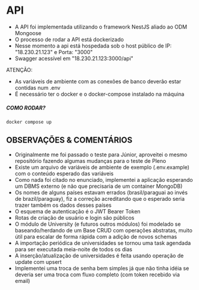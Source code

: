 # API

- A API foi implementada utilizando o framework NestJS aliado ao ODM Mongoose
- O processo de rodar a API está dockerizado
- Nesse momento a api está hospedada sob o host público de IP: "18.230.21.123" e Porta: "3000"
- Swagger acessível em "18.230.21.123:3000/api"

ATENÇÃO:

- As variáveis de ambiente com as conexões de banco deverão estar contidas num .env 
- É necessário ter o docker e o docker-compose instalado na máquina

##### COMO RODAR?

`docker compose up`

## OBSERVAÇÕES & COMENTÁRIOS

- Originalmente me foi passado o teste para Júnior, aproveitei o mesmo repositório fazendo algumas mudanças para o teste de Pleno
- Existe um arquivo de variáveis de ambiente de exemplo (.env.example) com o conteúdo esperado das variáveis
- Como nada foi citado no enunciado, implementei a aplicação esperando um DBMS externo (e não que precisaria de um container MongoDB)
- Os nomes de alguns países estavam errados (brasil/paraguai ao invés de brazil/paraguay), fiz a correção acreditando que o esperado seria trazer também os dados desses países
- O esquema de autenticação é o JWT Bearer Token
- Rotas de criação de usuário e login são públicos
- O módulo de University (e futuros outros módulos) foi modelado se baseando/herdando de um Base CRUD com operações abstratas, muito útil para escalar de forma rápida com a adição de novos schemas
- A importação periódica de universidades se tornou uma task agendada para ser executada meia-noite de todos os dias
- A inserção/atualização de universidades é feita usando operação de update com upsert
- Implementei uma troca de senha bem simples já que não tinha idéia se deveria ser uma troca com fluxo completo (com token recebido via email)